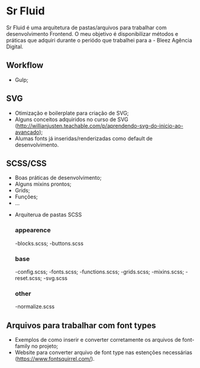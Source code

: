 # Sr Fluid 

Sr Fluid é uma arquitetura de pastas/arquivos para trabalhar com desenvolvimento Frontend. O meu objetivo é disponibilizar métodos e práticas que adquiri durante o periódo que trabalhei para a - Bleez Agência Digital. 

## Workflow 
  - Gulp;
  
## SVG 
  - Otimização e boilerplate para criação de SVG;
  - Alguns conceitos adquiridos no curso de SVG (http://willianjusten.teachable.com/p/aprendendo-svg-do-inicio-ao-avancado);
  - Alumas fonts já inseridas/renderizadas como default de desenvolvimento.

## SCSS/CSS
  - Boas práticas de desenvolvimento;
  - Alguns mixins prontos;
  - Grids;
  - Funções;
  - ...
  
  * Arquiterua de pastas SCSS
    ### appearence
      -blocks.scss;
      -buttons.scss
    ### base
      -config.scss;
      -fonts.scss;
      -functions.scss;
      -grids.scss;
      -mixins.scss;
      -reset.scss;
      -svg.scss
    ### other
      -normalize.scss
  
## Arquivos para trabalhar com font types
  - Exemplos de como inserir e converter corretamente os arquivos de font-family no projeto;
  - Website para converter arquivo de font type nas estenções necessárias (https://www.fontsquirrel.com/).
  
